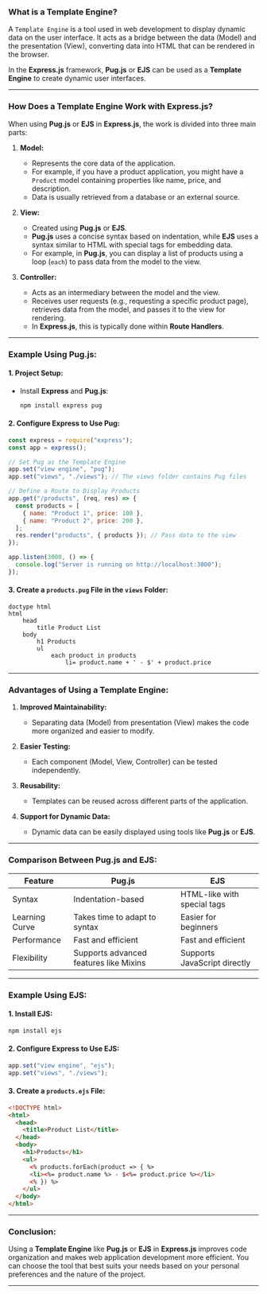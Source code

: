 ### **What is a Template Engine?**

A `Template Engine` is a tool used in web development to display dynamic data on the user interface. It acts as a bridge between the data (Model) and the presentation (View), converting data into HTML that can be rendered in the browser.

In the **Express.js** framework, **Pug.js** or **EJS** can be used as a **Template Engine** to create dynamic user interfaces.

---

### **How Does a Template Engine Work with Express.js?**

When using **Pug.js** or **EJS** in **Express.js**, the work is divided into three main parts:

1. **Model:**

   - Represents the core data of the application.
   - For example, if you have a product application, you might have a `Product` model containing properties like name, price, and description.
   - Data is usually retrieved from a database or an external source.

2. **View:**

   - Created using **Pug.js** or **EJS**.
   - **Pug.js** uses a concise syntax based on indentation, while **EJS** uses a syntax similar to HTML with special tags for embedding data.
   - For example, in **Pug.js**, you can display a list of products using a loop (`each`) to pass data from the model to the view.

3. **Controller:**
   - Acts as an intermediary between the model and the view.
   - Receives user requests (e.g., requesting a specific product page), retrieves data from the model, and passes it to the view for rendering.
   - In **Express.js**, this is typically done within **Route Handlers**.

---

### **Example Using Pug.js:**

#### 1. Project Setup:

- Install **Express** and **Pug.js**:
  ```bash
  npm install express pug
  ```

#### 2. Configure Express to Use Pug:

```javascript
const express = require("express");
const app = express();

// Set Pug as the Template Engine
app.set("view engine", "pug");
app.set("views", "./views"); // The views folder contains Pug files

// Define a Route to Display Products
app.get("/products", (req, res) => {
  const products = [
    { name: "Product 1", price: 100 },
    { name: "Product 2", price: 200 },
  ];
  res.render("products", { products }); // Pass data to the view
});

app.listen(3000, () => {
  console.log("Server is running on http://localhost:3000");
});
```

#### 3. Create a `products.pug` File in the `views` Folder:

```pug
doctype html
html
    head
        title Product List
    body
        h1 Products
        ul
            each product in products
                li= product.name + ' - $' + product.price
```

---

### **Advantages of Using a Template Engine:**

1. **Improved Maintainability:**

   - Separating data (Model) from presentation (View) makes the code more organized and easier to modify.

2. **Easier Testing:**

   - Each component (Model, View, Controller) can be tested independently.

3. **Reusability:**

   - Templates can be reused across different parts of the application.

4. **Support for Dynamic Data:**
   - Dynamic data can be easily displayed using tools like **Pug.js** or **EJS**.

---

### **Comparison Between Pug.js and EJS:**

| Feature        | Pug.js                                 | EJS                          |
| -------------- | -------------------------------------- | ---------------------------- |
| Syntax         | Indentation-based                      | HTML-like with special tags  |
| Learning Curve | Takes time to adapt to syntax          | Easier for beginners         |
| Performance    | Fast and efficient                     | Fast and efficient           |
| Flexibility    | Supports advanced features like Mixins | Supports JavaScript directly |

---

### **Example Using EJS:**

#### 1. Install EJS:

```bash
npm install ejs
```

#### 2. Configure Express to Use EJS:

```javascript
app.set("view engine", "ejs");
app.set("views", "./views");
```

#### 3. Create a `products.ejs` File:

```html
<!DOCTYPE html>
<html>
  <head>
    <title>Product List</title>
  </head>
  <body>
    <h1>Products</h1>
    <ul>
      <% products.forEach(product => { %>
      <li><%= product.name %> - $<%= product.price %></li>
      <% }) %>
    </ul>
  </body>
</html>
```

---

### **Conclusion:**

Using a **Template Engine** like **Pug.js** or **EJS** in **Express.js** improves code organization and makes web application development more efficient. You can choose the tool that best suits your needs based on your personal preferences and the nature of the project.

---
